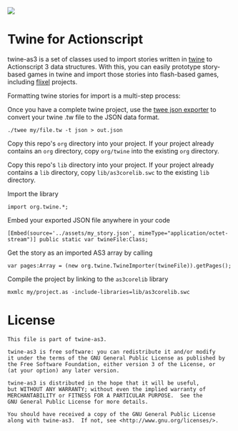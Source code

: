 ![](http://www.gnu.org/graphics/gplv3-127x51.png)

Twine for Actionscript
======================

twine-as3 is a set of classes used to import stories written in
[twine](http://www.gimcrackd.com/etc/src/) to
Actionscript 3 data structures. With this, you can easily prototype
story-based games in twine and import those stories into flash-based games,
including [flixel](http://www.flixel.org/) projects.

Formatting twine stories for import is a multi-step process:

Once you have a complete twine project, use the
[twee json exporter](https://github.com/emmett9001/twee) to
convert your twine .tw file to the JSON data format.

    ./twee my/file.tw -t json > out.json

Copy this repo's `org` directory into your project. If your project already
contains an `org` directory, copy `org/twine` into the existing `org`
directory.

Copy this repo's `lib` directory into your project. If your project already
contains a `lib` directory, copy `lib/as3corelib.swc` to the existing `lib`
directory.

Import the library

    import org.twine.*;

Embed your exported JSON file anywhere in your code

    [Embed(source='../assets/my_story.json', mimeType="application/octet-stream")] public static var twineFile:Class;

Get the story as an imported AS3 array by calling

    var pages:Array = (new org.twine.TwineImporter(twineFile)).getPages();

Compile the project by linking to the `as3corelib` library

    mxmlc my/project.as -include-libraries=lib/as3corelib.swc

License
=======

    This file is part of twine-as3.

    twine-as3 is free software: you can redistribute it and/or modify
    it under the terms of the GNU General Public License as published by
    the Free Software Foundation, either version 3 of the License, or
    (at your option) any later version.

    twine-as3 is distributed in the hope that it will be useful,
    but WITHOUT ANY WARRANTY; without even the implied warranty of
    MERCHANTABILITY or FITNESS FOR A PARTICULAR PURPOSE.  See the
    GNU General Public License for more details.

    You should have received a copy of the GNU General Public License
    along with twine-as3.  If not, see <http://www.gnu.org/licenses/>.

